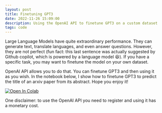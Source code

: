```yaml
---
layout: post
title: Finetuning GPT3
date: 2022-11-26 15:09:00
description: Using the OpenAI API to finetune GPT3 on a custom dataset
tags: code
---
```


Large Language Models have quite extraordinary performance. They can generate text, translate languages, and even answer questions. 
However, they are not perfect (fun fact: this last sentence was actually suggested by Github copilot, which is powered by a language model :laughing:). If you have a specific task, you may want to finetune the model on your own dataset. 

OpenAI API allows you to do that. You can finetune GPT3 and then using it as you wish. In the notebook below, I show how to 
finetune GPT3 to predict the title of an arxiv paper from its abstract. Hope you enjoy it!

[![Open In Colab](https://colab.research.google.com/assets/colab-badge.svg)](https://colab.research.google.com/gist/LoryPack/c53b41e7041f77ac450f7394455d2d2e#scrollTo=GwQeLZWFGs7_)

One disclaimer: to use the OpenAI API you need to register and using it has a monetary cost.




